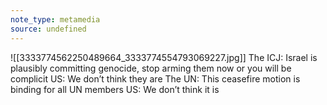 ```yaml
---
note_type: metamedia
source: undefined
---
```

![[3333774562250489664_3333774554793069227.jpg]]
The ICJ: Israel is plausibly committing genocide, stop arming them now or you will be complicit US: We don’t think they are The UN: This ceasefire motion is binding for all UN members US: We don’t think it is